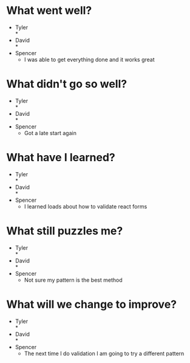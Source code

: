 # What went well?   

* Tyler   
    * 
* David   
    * 
* Spencer   
    * I was able to get everything done and it works great
    
# What didn't go so well?   

* Tyler    
    * 
* David  
    * 
* Spencer  
    * Got a late start again

# What have I learned?   

* Tyler     
    * 
* David   
    * 
* Spencer   
    * I learned loads about how to validate react forms

# What still puzzles me?   

* Tyler   
    * 
* David   
    * 
* Spencer   
    * Not sure my pattern is the best method

# What will we change to improve?   

* Tyler   
    * 
* David   
    * 
* Spencer   
    * The next time I do validation I am going to try a different pattern
